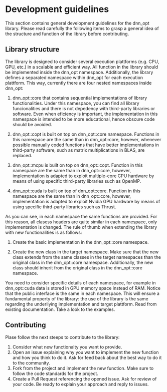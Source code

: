 # Development guidelines

This section contains general development guidelines for the dnn_opt library. Please read carefully the following items to grasp a general idea of the structure and function of the library before contributing.

## Library structure

The library is designed to consider several execution plattforms (e.g. CPU, GPU, etc.) in a scalable and efficient way. All function in the library should be implemented inside the dnn_opt namespace. Additionally, the library defines a separated namespace within dnn_opt for each execution plattform. This way, currently there are four nested namespaces inside dnn_opt:

1. dnn_opt::core that contains sequential implementations of library functionalities. Under this namespace, you can find all library funcionalities and there is not depedency with third-party libraries or software. Even when eficiency is important, the implementation in this namespace is intended to be more educational, hence obscure code should be avoided.

2. dnn_opt::copt is built on top on dnn_opt::core namespace. Functions in this namespace are the same than in dnn_opt::core, however, whenever possible manually coded functions that have better implementations in third-party software, such as matrix multiplications in BLAS, are replaced.

3. dnn_opt::mcpu is built on top on dnn_opt::copt. Function in this namespace are the same than in dnn_opt::core, however, implementation is adapted to exploit multiple-core CPU hardware by means of using specific third-party libraries such as OpenMP.

4. dnn_opt::cuda is built on top of dnn_opt::core. Function in this namespace are the same than in dnn_opt::core, however, implementation is adapted to exploit Nvidia GPU hardware by means of using specific third-party libraries such as Thrust.

As you can see, in each namespace the same functions are provided. For this reason, all clasess headers are quite similar in each namespace, only implementation is changed. The rule of thumb when extending the library with new functionalities is as follows:

1. Create the basic implementation in the dnn_opt::core namespace.

2. Create the new class in the target namespace. Make sure that the new class extends from the same classes in the target namespaces than the original class in the dnn_opt::core namespace. Additionally, the new class should inherit from the original class in the dnn_opt::core namespace.

You need to consider specific details of each namespace, for example in dnn_opt::cuda data is stored in GPU memory space instead of RAM. Notice that the public interface is the same in each namespace. This will ensure a fundamental property of the library: the use of the library is the same regarding the underliying implementation and target plattform. Read from existing documentation. Take a look to the examples.

## Contributing

Plase follow the next steeps to contribute to the library:

1. Consider what new functionalty you want to provide.
2. Open an issue explaining why you want to implement the new function and how you think to do it. Ask for feed back about the best way to do it to the community.
3. Fork from the project and implement the new function. Make sure to follow the code standards for the project.
4. Create a Pull Request referencing the opened issue. Ask for review of your code. Be ready to explain your approach and reply to issues. 
